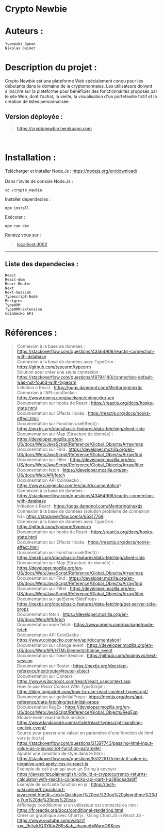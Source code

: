 # Crypto Newbie

Auteurs :
=======================================================
	Yvanoski Sanon
	Nikolas Ouimet  
	
Description du projet :
=======================================================
Crypto Newbie est une plateforme Web spécialement conçu pour les débutants dans le domaine de la cryptomonnaies. Les utilisateurs doivent s'inscrire sur la plateforme pour bénéficier des fonctionnalités proposés par le site Web, dont l'achat, la vente, la visualisation d'un portefeuille fictif et la création de listes personnalisée.

Version déployée :    
-------------------------------------------------------
> https://cryptonewbie.herokuapp.com    

<br>

Installation :
=======================================================
Télécharger et installer Node.Js : https://nodejs.org/en/download/    
<br>
Dans l'invite de console Node.Js :    

	cd /crypto_newbie     
Installer dependecies :  

	npm install    

Exécuter : 

	npm run dev    

Rendez vous sur :

>[localhost:3000](localhost:3000)
-------------------------------------------------------
Liste des dependecies :
-------------------------------------------------------
	React  
	React-dom  
	React-Router  
	Next  
	Next-Session  
	Typescript-Node  
	Postgres  
	TypeORM  
	TypeORM-Extension
	CoinGecko API  

Références :
=======================================================

>Connexion à la base de données : https://stackoverflow.com/questions/43464908/reactjs-connection-with-database  
Connexion à la base de données avec TypeOrm : https://github.com/typeorm/typeorm  
Solution pour créer une seule connexion : https://stackoverflow.com/questions/49794140/connection-default-was-not-found-with-typeorm  
Initiation à React : https://gogs.damonpl.com/Mentoring/nextjs  
Connexion à l'API coinGecko : https://www.npmjs.com/package/coingecko-api  
Documentation sur hooks de React : https://reactjs.org/docs/hooks-state.html  
Documentation sur Effects Hooks : https://reactjs.org/docs/hooks-effect.html  
Documentation sur Fonction useEffect() : https://nextjs.org/docs/basic-features/data-fetching/client-side  
Documentation sur Map (Structure de donnée) : https://developer.mozilla.org/en-US/docs/Web/JavaScript/Reference/Global_Objects/Array/map  
Documentation sur Find : https://developer.mozilla.org/en-US/docs/Web/JavaScript/Reference/Global_Objects/Array/find  
Documentation sur Filter : https://developer.mozilla.org/en-US/docs/Web/JavaScript/Reference/Global_Objects/Array/filter  
Documentation fetch : https://developer.mozilla.org/en-US/docs/Web/API/fetch  
Documentation API CoinGecko : https://www.coingecko.com/en/api/documentation?  
Connexion à la base de données : https://stackoverflow.com/questions/43464908/reactjs-connection-with-database  
Initiation à React : https://gogs.damonpl.com/Mentoring/nextjs  
Connexion à la base de données (solution problème de connexion bd): https://stackoverflow.com/a/65317768  
Connexion à la base de données avec TypeOrm : https://github.com/typeorm/typeorm  
Documentation sur hooks de React : https://reactjs.org/docs/hooks-state.html  
Documentation sur Effects Hooks : https://reactjs.org/docs/hooks-effect.html  
Documentation sur Fonction useEffect() : https://nextjs.org/docs/basic-features/data-fetching/client-side  
Documentation sur Map (Structure de donnée) : https://developer.mozilla.org/en-US/docs/Web/JavaScript/Reference/Global_Objects/Array/map  
Documentation sur Find : https://developer.mozilla.org/en-US/docs/Web/JavaScript/Reference/Global_Objects/Array/find  
Documentation sur Filter : https://developer.mozilla.org/en-US/docs/Web/JavaScript/Reference/Global_Objects/Array/filter    
Documentation sur getServerSideProps : https://nextjs.org/docs/basic-features/data-fetching/get-server-side-props     
Documentation fetch : https://developer.mozilla.org/en-US/docs/Web/API/fetch  
Documentation node fetch : https://www.npmjs.com/package/node-fetch  
Documentation API CoinGecko : https://www.coingecko.com/en/api/documentation?  
Documentation sur change event : https://developer.mozilla.org/en-US/docs/Web/API/HTMLElement/change_event  
Documentation sur Next-Session : https://github.com/hoangvvo/next-session  
Documentation sur Router : https://nextjs.org/docs/api-reference/next/router#router-object  
Documentation sur Context : https://www.w3schools.com/react/react_usecontext.asp  
*How to use React Context With TypeScript* : https://blog.logrocket.com/how-to-use-react-context-typescript/  
Documentation sur getInitialProps : https://nextjs.org/docs/api-reference/data-fetching/get-initial-props  
Documentation RegEx : https://developer.mozilla.org/en-US/docs/Web/JavaScript/Reference/Global_Objects/RegExp  
Mouse-event react button onclick : https://www.kindacode.com/article/react-typescript-handling-onclick-event/  
Source pour passer une valeur en paramètre d'une fonction de html vers js (ou ts) https://stackoverflow.com/questions/21397743/passing-html-input-value-as-a-javascript-function-parameter  
Ajouter une condition de style dans le html : https://stackoverflow.com/questions/55122517/check-if-value-is-negative-and-apply-css-in-react-js  
Exemple de call à un api avec un String à envoyer : https://javascript.plainenglish.io/build-a-cryptocurrency-returns-calculator-with-reactjs-coingecko-api-part-1-a286ceada6ff  
Exemple de sortListe function en js : https://tech-wiki.online/fr/quicksort-javascript.html#:~:text=Quicksort%20est%20un%20algorithme%20de,l'un%20de%20ces%20cas  
Affichage conditionnel si un utilisateur est connecté ou non : https://fr.reactjs.org/docs/conditional-rendering.html  
Créer un graphique avec Chart js : Using Chart.JS in React.JS -https://www.youtube.com/watch?v=c_9c5zkfQ3Y&t=269s&ab_channel=WornOffKeys   
